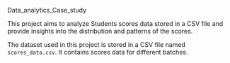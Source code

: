 Data_analytics_Case_study

This project aims to analyze Students scores data stored in a CSV file and provide insights into the distribution and patterns of the scores.

The dataset used in this project is stored in a CSV file named `scores_data.csv`. It contains scores data for different batches.

